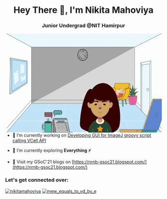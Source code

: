 <h1 align="center">Hey There 👋, I'm Nikita Mahoviya</h1>
<h3 align="center">Junior Undergrad @NIT Hamirpur</h3>
<img align="right"alt="GIF" src="https://github.com/nikitamahoviya/nikitamahoviya/blob/main/Nikita.gif?raw=true"width="500" height="320" />

- 🔭 I’m currently working on [Developing GUI for ImageJ groovy script calling VCell API](https://github.com/nrnb/GoogleSummerOfCode/issues/148)

- 🌱 I’m currently exploring **Everything ⚡**

- 📝 Visit my GSoC'21 blogs on [https://nrnb-gsoc21.blogspot.com/](https://nrnb-gsoc21.blogspot.com/)

<h3 align="left">Let's get connected over:</h3>
<p align="left">
<a href="https://www.linkedin.com/in/nikita-mahoviya-28034b171/" target="blank"><img align="center" src="https://cdn.jsdelivr.net/npm/simple-icons@3.0.1/icons/linkedin.svg" alt="nikitamahoviya" height="30" width="40" /></a>
<a href="https://www.instagram.com/mew_equals_to_vd_by_e/" target="blank"><img align="center" src="https://cdn.jsdelivr.net/npm/simple-icons@3.0.1/icons/instagram.svg" alt="mew_equals_to_vd_by_e" height="30" width="40" /></a>
